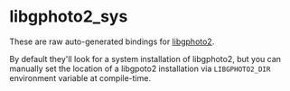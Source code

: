 # libgphoto2_sys

These are raw auto-generated bindings for [libgphoto2](https://github.com/gphoto/libgphoto2).

By default they'll look for a system installation of libgphoto2, but you can manually set the location of a libgpoto2 installation via `LIBGPHOTO2_DIR` environment variable at compile-time.
